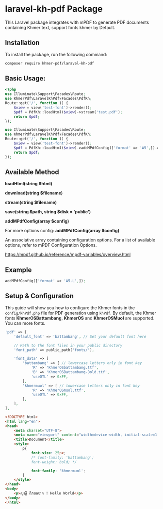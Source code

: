 # laravel-kh-pdf Package

This Laravel package integrates with mPDF to generate PDF documents containing Khmer text, support fonts khmer by Default.

## Installation

To install the package, run the following command:

```bash
composer require khmer-pdf/laravel-kh-pdf
```

## Basic Usage:


```php
<?php
use Illuminate\Support\Facades\Route;
use KhmerPdf\LaravelKhPdf\Facades\PdfKh;
Route::get('/', function () {
    $view = view('test-font')->render();
    $pdf = PdfKh::loadHtml($view)->stream('test.pdf');            
    return $pdf;
});
```
```php
use Illuminate\Support\Facades\Route;
use KhmerPdf\LaravelKhPdf\Facades\PdfKh;
Route::get('/', function () {
    $view = view('test-font')->render();
    $pdf = PdfKh::loadHtml($view)->addMPdfConfig(['format' => 'A5',])->stream('test.pdf');       
    return $pdf;
});
```

## Available Method

 **loadHtml(string $html)**

 **download(string $filename)**

 **stream(string $filename)**

 **save(string $path, string $disk = 'public')**

 **addMPdfConfig(array $config)**

For more options config: **addMPdfConfig(array $config)**

An associative array containing configuration options. For a list of available options, refer to mPDF Configuration Options.

https://mpdf.github.io/reference/mpdf-variables/overview.html

## Example
   ```php
   addMPdfConfig(['format' => 'A5-L',]);
   ```

## Setup & Configuration

This guide will show you how to configure the Khmer fonts in the `config/khPdf.php` file for PDF generation using `khPdf`. By default, the Khmer fonts **KhmerOSBattambang**, **KhmerOS** and **KhmerOSMuol** are supported.
You can more fonts.
```php
'pdf' => [
    'default_font' => 'battambang', // Set your default font here

    // Path to the font files in your public directory
    'font_path' => public_path('fonts/'),

    'font_data' => [
        'battambang' => [ // lowercase letters only in font key
            'R' => 'KhmerOSbattambang.ttf',
            'B' => 'KhmerOSBattambang-Bold.ttf',
            'useOTL' => 0xFF,
        ],
        'khmermuol' => [ // lowercase letters only in font key
            'R' => 'KhmerOSmuol.ttf',
            'useOTL' => 0xFF,
        ],
    ],
],
```
```html
<!DOCTYPE html>
<html lang="en">
<head>
    <meta charset="UTF-8">
    <meta name="viewport" content="width=device-width, initial-scale=1.0">
    <title>Document</title>
    <style>
        p{
            font-size: 25px;
            /* font-family: 'battambang';
            font-weight: bold; */

            font-family: 'khmermuol';
        }
    </style>
</head>
<body>
    <p>សួស្តី ​ពិភពលោក ! Hello World</p>
</body>
</html>
```




